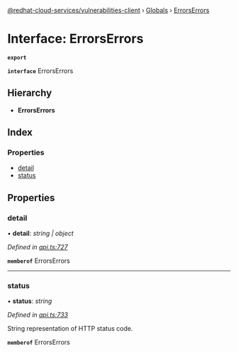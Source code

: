 [@redhat-cloud-services/vulnerabilities-client](../README.md) › [Globals](../globals.md) › [ErrorsErrors](errorserrors.md)

# Interface: ErrorsErrors

**`export`** 

**`interface`** ErrorsErrors

## Hierarchy

* **ErrorsErrors**

## Index

### Properties

* [detail](errorserrors.md#detail)
* [status](errorserrors.md#status)

## Properties

###  detail

• **detail**: *string | object*

*Defined in [api.ts:727](https://github.com/RedHatInsights/javascript-clients.gi/blob/master/packages/vulnerabilities/api.ts#L727)*

**`memberof`** ErrorsErrors

___

###  status

• **status**: *string*

*Defined in [api.ts:733](https://github.com/RedHatInsights/javascript-clients.gi/blob/master/packages/vulnerabilities/api.ts#L733)*

String representation of HTTP status code.

**`memberof`** ErrorsErrors
